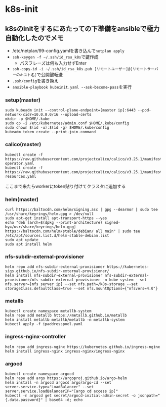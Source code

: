 # k8s-init
## k8sのinitをするにあたっての下準備をansibleで極力自動化したのでメモ
- /etc/netplan/99-config.yamlを書き込んで```netplan apply```
- ```ssh-keygen -f ~/.ssh/id_rsa_k8s```で鍵作成
  - パスフレーズは何も入力せずEnter  
- ```ssh-copy-id -i ~/.ssh/id_rsa_k8s.pub [リモートユーザー]@[リモートサーバーのホスト名]```で公開鍵転送
- ```.ssh/config```を書き換え
- ```ansible-playbook kubeinit.yaml --ask-become-pass```を実行

### setup(master)
```
sudo kubeadm init --control-plane-endpoint=[master ip]:6443 --pod-network-cidr=10.0.0.0/16 --upload-certs
mkdir -p $HOME/.kube
sudo cp -i /etc/kubernetes/admin.conf $HOME/.kube/config
sudo chown $(id -u):$(id -g) $HOME/.kube/config
kubeadm token create --print-join-command
```
### calico(master)
```
kubectl create -f https://raw.githubusercontent.com/projectcalico/calico/v3.25.1/manifests/tigera-operator.yaml
kubectl create -f https://raw.githubusercontent.com/projectcalico/calico/v3.25.1/manifests/custom-resources.yaml
```
ここまで来たらworkerにtoken貼り付けてクラスタに追加する
### helm(master)
```
curl https://baltocdn.com/helm/signing.asc | gpg --dearmor | sudo tee /usr/share/keyrings/helm.gpg > /dev/null
sudo apt-get install apt-transport-https --yes
echo "deb [arch=$(dpkg --print-architecture) signed-by=/usr/share/keyrings/helm.gpg] https://baltocdn.com/helm/stable/debian/ all main" | sudo tee /etc/apt/sources.list.d/helm-stable-debian.list
sudo apt update
sudo apt install helm
```
### nfs-subdir-external-provisioner
```
helm repo add nfs-subdir-external-provisioner https://kubernetes-sigs.github.io/nfs-subdir-external-provisioner/
helm install nfs-subdir-external-provisioner nfs-subdir-external-provisioner/nfs-subdir-external-provisioner -n kube-system --set nfs.server=[nfs server ip] --set nfs.path=/k8s-storage --set storageClass.defaultClass=true --set nfs.mountOptions={"nfsvers=4.0"}
```
### metallb
```
kubectl create namespace metallb-system
helm repo add metallb https://metallb.github.io/metallb
helm install metallb metallb/metallb -n metallb-system
kubectl apply -f ipaddresspool.yaml
```
### ingress-nginx-controller
```
helm repo add ingress-nginx https://kubernetes.github.io/ingress-nginx
helm install ingress-nginx ingress-nginx/ingress-nginx
```
### argocd
```
kubectl create namespace argocd
helm repo add argo https://argoproj.github.io/argo-helm
helm install -n argocd argocd argo/argo-cd --set server.service.type="LoadBalancer" --set server.service.loadBalancerIP="[argo cd access ip]"
kubectl -n argocd get secret/argocd-initial-admin-secret -o jsonpath="{.data.password}" | base64 -d; echo
```

